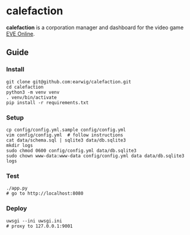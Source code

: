calefaction
===========

__calefaction__ is a corporation manager and dashboard for the video game
[EVE Online](https://www.eveonline.com/).

Guide
-----

### Install

    git clone git@github.com:earwig/calefaction.git
    cd calefaction
    python3 -m venv venv
    . venv/bin/activate
    pip install -r requirements.txt

### Setup

    cp config/config.yml.sample config/config.yml
    vim config/config.yml  # follow instructions
    cat data/schema.sql | sqlite3 data/db.sqlite3
    mkdir logs
    sudo chmod 0600 config/config.yml data/db.sqlite3
    sudo chown www-data:www-data config/config.yml data data/db.sqlite3 logs

### Test

    ./app.py
    # go to http://localhost:8080

### Deploy

    uwsgi --ini uwsgi.ini
    # proxy to 127.0.0.1:9001
